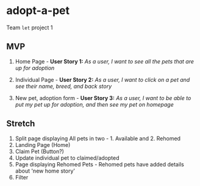 # adopt-a-pet
Team `let` project 1


## MVP

1. Home Page - **User Story 1:** *As a user, I want to see all the pets that are up for adoption*

2. Individual Page - **User Story 2:** *As a user, I want to click on a pet and see their name, breed, and back story*

3. New pet, adoption form - **User Story 3:** *As a user, I want to be able to put my pet up for adoption, and then see my pet on homepage*


## Stretch

1. Split page displaying All pets in two - 1. Available and 2. Rehomed
2. Landing Page (Home)
3. Claim Pet (Button?)
4. Update individual pet to claimed/adopted
5. Page displaying Rehomed Pets - Rehomed pets have added details about 'new home story'
6. Filter
